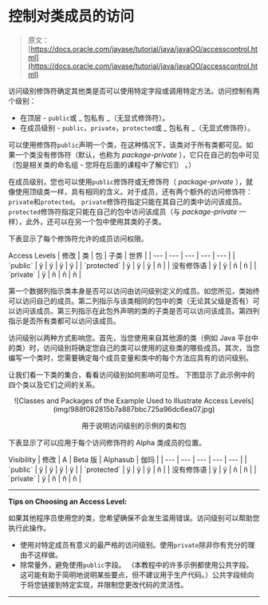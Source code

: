 # 控制对类成员的访问

> 原文： [https://docs.oracle.com/javase/tutorial/java/javaOO/accesscontrol.html](https://docs.oracle.com/javase/tutorial/java/javaOO/accesscontrol.html)

访问级别修饰符确定其他类是否可以使用特定字段或调用特定方法。访问控制有两个级别：

*   在顶层 - `public`或 _ 包私有 _（无显式修饰符）。
*   在成员级别 - `public`，`private`，`protected`或 _ 包私有 _（无显式修饰符）。

可以使用修饰符`public`声明一个类，在这种情况下，该类对于所有类都可见。如果一个类没有修饰符（默认，也称为 _package-private_ ），它只在自己的包中可见（包是相关类的命名组 - 您将在后面的课程中了解它们） 。）

在成员级别，您也可以使用`public`修饰符或无修饰符（ _package-private_ ），就像使用顶级类一样，具有相同的含义。对于成员，还有两个额外的访问修饰符：`private`和`protected`。 `private`修饰符指定只能在其自己的类中访问该成员。 `protected`修饰符指定只能在自己的包中访问该成员（与 _package-private_ 一样），此外，还可以在另一个包中使用其类的子类。

下表显示了每个修饰符允许的成员访问权限。

<caption id="accesscontrol-levels" style="font-weight: bold">Access Levels</caption>
| 修改 | 类 | 包 | 子类 | 世界 |
| --- | --- | --- | --- | --- |
| `public` | ÿ | ÿ | ÿ | ÿ |
| `protected` | ÿ | ÿ | ÿ | ñ |
| 没有修饰语 | ÿ | ÿ | ñ | ñ |
| `private` | ÿ | ñ | ñ | ñ |

第一个数据列指示类本身是否可以访问由访问级别定义的成员。如您所见，类始终可以访问自己的成员。第二列指示与该类相同的包中的类（无论其父级是否有）可以访问该成员。第三列指示在此包外声明的类的子类是否可以访问该成员。第四列指示是否所有类都可以访问该成员。

访问级别以两种方式影响您。首先，当您使用来自其他源的类（例如 Java 平台中的类）时，访问级别将确定您自己的类可以使用的这些类的哪些成员。其次，当您编写一个类时，您需要确定每个成员变量和类中的每个方法应具有的访问级别。

让我们看一下类的集合，看看访问级别如何影响可见性。 下图显示了此示例中的四个类以及它们之间的关系。

<center>![Classes and Packages of the Example Used to Illustrate Access Levels](img/988f082815b7a887bbc725a96dc6ea07.jpg)

用于说明访问级别的示例的类和包

</center>

下表显示了可以应用于每个访问修饰符的 Alpha 类成员的位置。

<caption id="visibility" style="font-weight: bold">Visibility</caption>
| 修改 | Α | Beta 版 | Alphasub | 伽玛 |
| --- | --- | --- | --- | --- |
| `public` | ÿ | ÿ | ÿ | ÿ |
| `protected` | ÿ | ÿ | ÿ | ñ |
| 没有修饰语 | ÿ | ÿ | ñ | ñ |
| `private` | ÿ | ñ | ñ | ñ |

* * *

**Tips on Choosing an Access Level:** 

如果其他程序员使用您的类，您希望确保不会发生滥用错误。访问级别可以帮助您执行此操作。

*   使用对特定成员有意义的最严格的访问级别。使用`private`除非你有充分的理由不这样做。
*   除常量外，避免使用`public`字段。 （本教程中的许多示例都使用公共字段。这可能有助于简明地说明某些要点，但不建议用于生产代码。）公共字段倾向于将您链接到特定实现，并限制您更改代码的灵活性。

* * *